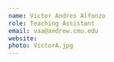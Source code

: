 ```yaml
---
name: Victor Andres Alfonzo
role: Teaching Assistant
email: vaa@andrew.cmu.edu
website: 
photo: VictorA.jpg
---
```


